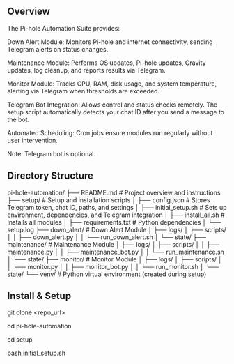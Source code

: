 Overview
--------
The Pi-hole Automation Suite provides:

Down Alert Module: Monitors Pi-hole and internet connectivity, sending Telegram alerts on status changes.

Maintenance Module: Performs OS updates, Pi-hole updates, Gravity updates, log cleanup, and reports results via Telegram.

Monitor Module: Tracks CPU, RAM, disk usage, and system temperature, alerting via Telegram when thresholds are exceeded.

Telegram Bot Integration: Allows control and status checks remotely. The setup script automatically detects your chat ID after you send a message to the bot.

Automated Scheduling: Cron jobs ensure modules run regularly without user intervention.

Note: Telegram bot is optional.

Directory Structure
-------------------
pi-hole-automation/
├── README.md                 # Project overview and instructions
├── setup/                    # Setup and installation scripts
│   ├── config.json           # Stores Telegram token, chat ID, paths, and settings
│   ├── initial_setup.sh      # Sets up environment, dependencies, and Telegram integration
│   ├── install_all.sh        # Installs all modules
│   ├── requirements.txt      # Python dependencies
│   └── setup.log
├── down_alert/               # Down Alert Module
│   ├── logs/
│   ├── scripts/
│   │   ├── down_alert.py
│   │   └── run_down_alert.sh
│   └── state/
├── maintenance/              # Maintenance Module
│   ├── logs/
│   ├── scripts/
│   │   ├── maintenance.py
│   │   ├── maintenance_bot.py
│   │   └── run_maintenance.sh
│   └── state/
├── monitor/                  # Monitor Module
│   ├── logs/
│   ├── scripts/
│   │   ├── monitor.py
│   │   ├── monitor_bot.py
│   │   └── run_monitor.sh
│   └── state/
└── venv/                     # Python virtual environment (created during setup)



Install & Setup
---------------

git clone <repo_url>

cd pi-hole-automation

cd setup

bash initial_setup.sh



